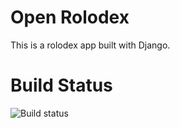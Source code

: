 # Open Rolodex
This is a rolodex app built with Django.

# Build Status
![Build status](https://circleci.com/gh/open-rolodex/open-rolodex.svg?style=shield&circle-token=:circle-token)
